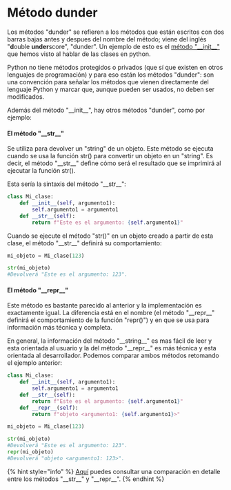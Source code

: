 # Método dunder

Los métodos "dunder" se refieren a los métodos que están escritos con dos barras bajas antes y despues del nombre del método; viene del inglés "**d**ouble **under**score", "dunder". Un ejemplo de esto es el [método "\_\_init\_\_"](./#el-metodo-\_\_init) que hemos visto al hablar de las clases en python.

Python no tiene métodos protegidos o privados (que sí que existen en otros lenguajes de programación) y para eso están los métodos "dunder": son una convención para señalar los métodos que vienen directamente del lenguaje Python y marcar que, aunque pueden ser usados, no deben ser modificados.

Además del método "\_\_init\_\_", hay otros métodos "dunder", como por ejemplo:

#### El método "\_\_str\_\_"

Se utiliza para devolver un "string" de un objeto. Este método se ejecuta cuando se usa la función str() para convertir un objeto en un "string". Es decir, el método "\_\_str\_\_" define cómo será el resultado que se imprimirá al ejecutar la función str().

Esta sería la sintaxis del método "\_\_str\_\_":

```python
class Mi_clase:
    def __init__(self, argumento1):
        self.argumento1 = argumento1
    def __str__(self):
        return f"Este es el argumento: {self.argumento1}"
```

Cuando se ejecute el método "str()" en un objeto creado a partir de esta clase, el método "\_\_str\_\_" definirá su comportamiento:

```python
mi_objeto = Mi_clase(123)

str(mi_objeto)
#Devolverá "Este es el argumento: 123".
```

#### El método "\_\_repr\_\_"

Este método es bastante parecido al anterior y la implementación es exactamente igual. La diferencia está en el nombre (el método "\_\_repr\_\_" definirá el comportamiento de la función "repr()") y en que se usa para información más técnica y completa.

En general, la información del método "\_\_string\_\_" es mas fácil de leer y esta orientada al usuario y la del método "\_\_repr\_\_" es más técnica y esta orientada al desarrollador. Podemos comparar ambos métodos retomando el ejemplo anterior:

```python
class Mi_clase:
    def __init__(self, argumento1):
        self.argumento1 = argumento1
    def __str__(self):
        return f"Este es el argumento: {self.argumento1}"
    def __repr__(self):
        return f"objeto <argumento1: {self.argumento1}>"

mi_objeto = Mi_clase(123)

str(mi_objeto)
#Devolverá "Este es el argumento: 123".
repr(mi_objeto)
#Devolverá "objeto <argumento1: 123>".
```

{% hint style="info" %}
[Aquí](https://www.digitalocean.com/community/tutorials/python-str-repr-functions) puedes consultar una comparación en detalle entre los métodos "\_\_str\_\_" y "\_\_repr\_\_".
{% endhint %}
